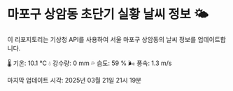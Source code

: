 
# 마포구 상암동 초단기 실황 날씨 정보 🌤️

이 리포지토리는 기상청 API를 사용하여 서울 마포구 상암동의 날씨 정보를 업데이트합니다. 

🌡️ 기온: 10.1 ℃
💧 강수량: 0 mm
💦 습도: 59 %
🌬️ 풍속: 1.3 m/s

마지막 업데이트 시각: 2025년 03월 21일 21시 19분    
